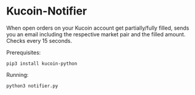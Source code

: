 # Kucoin-Notifier

When open orders on your Kucoin account get partially/fully filled, sends you an email including the respective market pair and the filled amount. Checks every 15 seconds.

Prerequisites: 
```
pip3 install kucoin-python
```

Running:

`python3 notifier.py`



